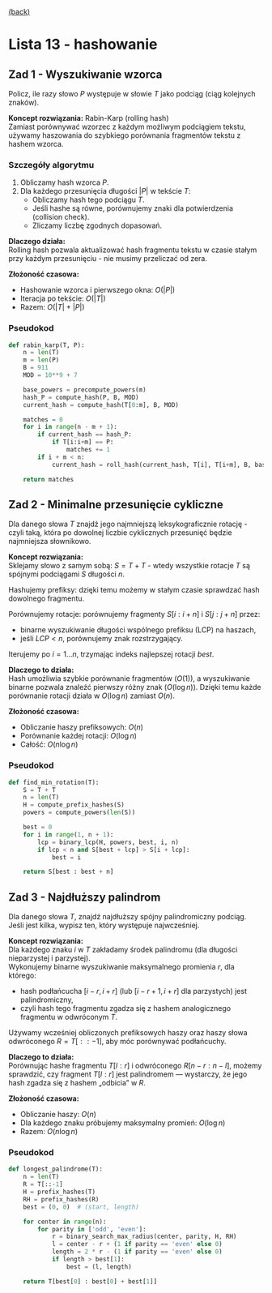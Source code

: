 [(back)](../)

# Lista 13 - hashowanie

## Zad 1 - Wyszukiwanie wzorca

Policz, ile razy słowo $P$ występuje w słowie $T$ jako podciąg (ciąg kolejnych znaków).

**Koncept rozwiązania:** Rabin-Karp (rolling hash)  
Zamiast porównywać wzorzec z każdym możliwym podciągiem tekstu, używamy haszowania do szybkiego porównania fragmentów tekstu z hashem wzorca.

### Szczegóły algorytmu

1. Obliczamy hash wzorca $P$.
2. Dla każdego przesunięcia długości $|P|$ w tekście $T$:
    - Obliczamy hash tego podciągu $T$.
    - Jeśli hashe są równe, porównujemy znaki dla potwierdzenia (collision check).
    - Zliczamy liczbę zgodnych dopasowań.

**Dlaczego działa:**  
Rolling hash pozwala aktualizować hash fragmentu tekstu w czasie stałym przy każdym przesunięciu - nie musimy przeliczać od zera.

**Złożoność czasowa:**  
- Hashowanie wzorca i pierwszego okna: $O(|P|)$  
- Iteracja po tekście: $O(|T|)$  
- Razem: $O(|T| + |P|)$

### Pseudokod

```python
def rabin_karp(T, P):
    n = len(T)
    m = len(P)
    B = 911
    MOD = 10**9 + 7

    base_powers = precompute_powers(m)
    hash_P = compute_hash(P, B, MOD)
    current_hash = compute_hash(T[0:m], B, MOD)

    matches = 0
    for i in range(n - m + 1):
        if current_hash == hash_P:
            if T[i:i+m] == P:
                matches += 1
        if i + m < n:
            current_hash = roll_hash(current_hash, T[i], T[i+m], B, base_powers[m-1], MOD)

    return matches
```


## Zad 2 - Minimalne przesunięcie cykliczne

Dla danego słowa $T$ znajdź jego najmniejszą leksykograficznie rotację - czyli taką, która po dowolnej liczbie cyklicznych przesunięć będzie najmniejsza słownikowo.

**Koncept rozwiązania:**  
Sklejamy słowo z samym sobą: $S = T + T$ - wtedy wszystkie rotacje $T$ są spójnymi podciągami $S$ długości $n$.

Hashujemy prefiksy: dzięki temu możemy w stałym czasie sprawdzać hash dowolnego fragmentu.

Porównujemy rotacje: porównujemy fragmenty $S[i:i+n]$ i $S[j:j+n]$ przez:
- binarne wyszukiwanie długości wspólnego prefiksu (LCP) na haszach,
- jeśli $LCP < n$, porównujemy znak rozstrzygający.

Iterujemy po $i = 1 \ldots n$, trzymając indeks najlepszej rotacji $best$.

**Dlaczego to działa:**  
Hash umożliwia szybkie porównanie fragmentów ($O(1)$), a wyszukiwanie binarne pozwala znaleźć pierwszy różny znak ($O(\log n)$). Dzięki temu każde porównanie rotacji działa w $O(\log n)$ zamiast $O(n)$.

**Złożoność czasowa:**  
- Obliczanie haszy prefiksowych: $O(n)$  
- Porównanie każdej rotacji: $O(\log n)$  
- Całość: $O(n \log n)$

### Pseudokod

```python
def find_min_rotation(T):
    S = T + T
    n = len(T)
    H = compute_prefix_hashes(S)
    powers = compute_powers(len(S))

    best = 0
    for i in range(1, n + 1):
        lcp = binary_lcp(H, powers, best, i, n)
        if lcp < n and S[best + lcp] > S[i + lcp]:
            best = i

    return S[best : best + n]
```

## Zad 3 - Najdłuższy palindrom

Dla danego słowa $T$, znajdź najdłuższy spójny palindromiczny podciąg. Jeśli jest kilka, wypisz ten, który występuje najwcześniej.

**Koncept rozwiązania:**  
Dla każdego znaku $i$ w $T$ zakładamy środek palindromu (dla długości nieparzystej i parzystej).  
Wykonujemy binarne wyszukiwanie maksymalnego promienia $r$, dla którego:

- hash podłańcucha $[i - r,\, i + r]$ (lub $[i - r + 1,\, i + r]$ dla parzystych) jest palindromiczny,
- czyli hash tego fragmentu zgadza się z hashem analogicznego fragmentu w odwróconym $T$.

Używamy wcześniej obliczonych prefiksowych haszy oraz haszy słowa odwróconego $R = T[::-1]$, aby móc porównywać podłańcuchy.

**Dlaczego to działa:**  
Porównując hashe fragmentu $T[l:r]$ i odwróconego $R[n - r : n - l]$, możemy sprawdzić, czy fragment $T[l:r]$ jest palindromem — wystarczy, że jego hash zgadza się z hashem „odbicia” w $R$.

**Złożoność czasowa:**  
- Obliczanie haszy: $O(n)$  
- Dla każdego znaku próbujemy maksymalny promień: $O(\log n)$  
- Razem: $O(n \log n)$

### Pseudokod

```python
def longest_palindrome(T):
    n = len(T)
    R = T[::-1]
    H = prefix_hashes(T)
    RH = prefix_hashes(R)
    best = (0, 0)  # (start, length)

    for center in range(n):
        for parity in ['odd', 'even']:
            r = binary_search_max_radius(center, parity, H, RH)
            l = center - r + (1 if parity == 'even' else 0)
            length = 2 * r - (1 if parity == 'even' else 0)
            if length > best[1]:
                best = (l, length)

    return T[best[0] : best[0] + best[1]]
```
